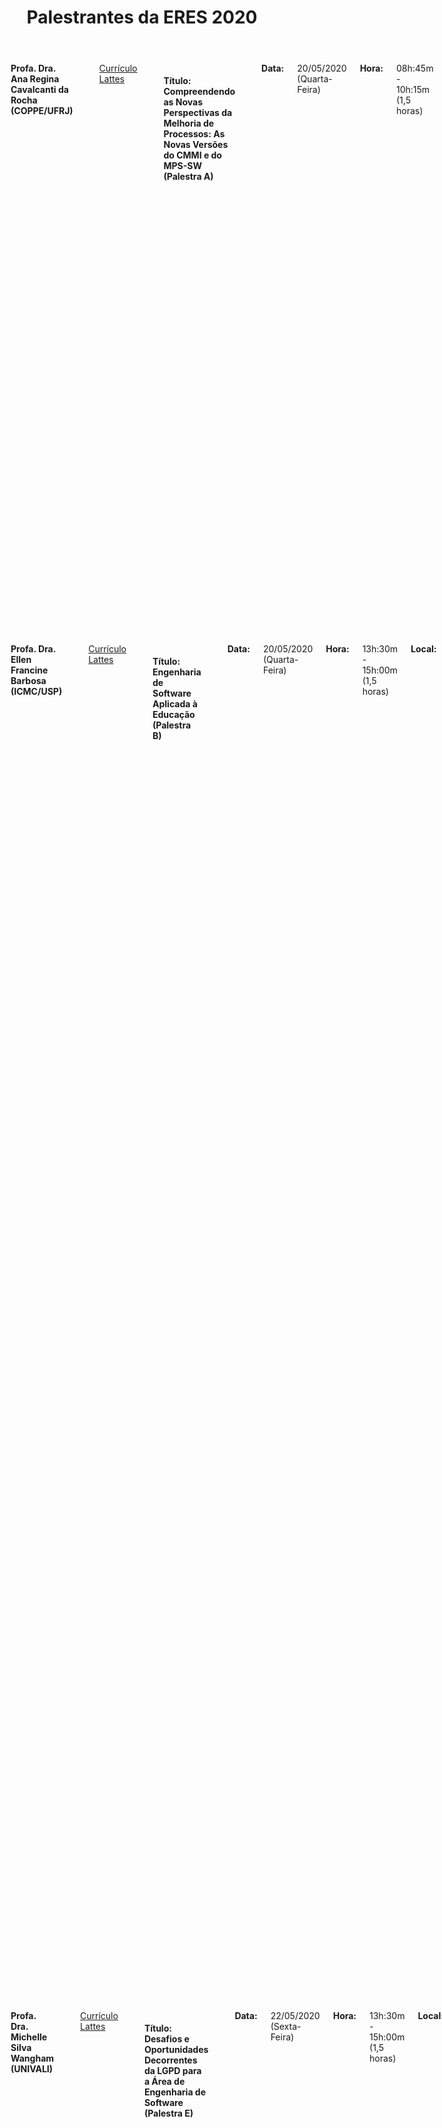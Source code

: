 ﻿---
layout: page-fullwidth
title: "Palestrantes da ERES 2020"
subheadline: ""
permalink: "/palestras/"
header:
   image_fullwidth: banner_eres2020.png
---

<div class="row t30">
	<div class="medium-16 columns">
        <img src="{{ site.urlimg }}rocha.jpeg" alt="" align="center"><br>
        <b>Profa. Dra. Ana Regina Cavalcanti da Rocha (COPPE/UFRJ)</b><br>		
		<a href="http://lattes.cnpq.br/6344175997146758" target="_blank">Currículo Lattes</a><br>		
		<h4>Título: Compreendendo as Novas Perspectivas da Melhoria de Processos: As Novas Versões do CMMI e do MPS-SW (Palestra A) </h4><br>		
		<b>Data:</b> 20/05/2020 (Quarta-Feira) <br>
		<b>Hora:</b> 08h:45m - 10h:15m (1,5 horas) <br>
		<b>Local:</b> Bloco XXX - Anfiteatro YYY<br><br>	
		<br>
		<p class="text-justify"><b>Resumo:</b> Esta palestra mostrará a importância da melhoria de processos e os benefícios que traz às empresas. Apresentará os novos modelos CMMI-DEV v 2.0 e MPS-SW:2020 e as novas perspectivas para a melhoria de processos e produtividade nas empresas. Será também apresentado como dar início à melhoria de processos com o MPS e sua compatibilidade com os métodos ágeis. Por fim, será  mostrada a compatibilidade entre os modelos CMMI e MPS-SW.</p>
		<br><br>
		<p class="text-justify"><b>Bio:</b> Professora titular da COPPE/UFRJ, pesquisadora na área de Engenharia de Software, orientou mais de 100 teses e dissertações na área de Qualidade de Software. Formada em Matemática pela UFRJ, com mestrado e doutorado pela PUC-RIO. Em 2010, recebeu o Prêmio Internacional Anita Borg de Agentes de Mudança (EUA), por sua atuação como desenvolvedora do potencial das mulheres na área de tecnologia. Foi responsável pela definição do modelo de melhoria de processos MR-MPS-SW, atualmente com mais de 700 empresas avaliadas. Trabalha com melhoria de processos baseada em multi-modelos, tendo sido a criadora do modelo QPS para Qualidade de Produto de Software.</p>
    </div><!-- /.medium-4.columns -->
</div><!-- /.medium-4.columns -->

<div class="row t30">
	<div class="medium-16 columns">
        <img src="{{ site.urlimg }}barbosa.jpg" alt="" align="center"><br>
        <b>Profa. Dra. Ellen Francine Barbosa (ICMC/USP)</b><br>		
		<a href="http://lattes.cnpq.br/7913302545613108" target="_blank">Currículo Lattes</a><br>		
		<h4>Título: Engenharia de Software Aplicada à Educação (Palestra B) </h4><br>		
		<b>Data:</b> 20/05/2020 (Quarta-Feira) <br>
		<b>Hora:</b> 13h:30m - 15h:00m (1,5 horas) <br>
		<b>Local:</b> Bloco XXX - Anfiteatro YYY<br><br>	
		<br>
		<p class="text-justify"><b>Resumo:</b> Ao longo dos últimos anos, o processo educacional vem passando por uma significativa transformação, incorporando tecnologias que proporcionam amplo acesso a uma diversidade de aplicações educacionais, além de promoverem maior interação, colaboração e comunicação entre aprendizes e professores. Apesar dos benefícios associados, o estabelecimento e a adoção de tecnologias educacionais é um processo complexo do ponto de vista técnico. Entre os problemas encontrados, destaca-se a grande exigência por requisitos de qualidade, principalmente em aplicações educacionais que possuem inúmeros usuários com necessidades distintas, constantes mudanças de requisitos, separação de interesses, compartilhamento de recursos, uso de diferentes dispositivos de acesso, entre outros aspectos. Em uma perspectiva distinta mas relacionada, a Engenharia de Software caracteriza-se pelo estabelecimento de processos, métodos, técnicas e ferramentas para a produção de aplicações de software com qualidade. Nesta palestra são discutidos aspectos de Pesquisa e Desenvolvimento em duas áreas de interesse: Engenharia de Software e Tecnologias Educacionais. A integração das duas áreas ocorre à medida que processos, métodos, técnicas e ferramentas de Engenharia de Software, associados a Tecnologias Educacionais, são investigados e utilizados no projeto e desenvolvimento de aplicações educacionais. Em especial, aspectos relacionados à Qualidade de Software, Linhas de Produto de Software, Arquiteturas de Referência e Padrões de Desenvolvimento são abordados no contexto de produção de Recursos Educacionais Abertos (REAs), Cursos Massivos, Abertos e Online (MOOCs) e aplicações de aprendizagem móvel (m-learning).</p>
		<br><br>
		<p class="text-justify"><b>Bio:</b> Bacharel em Ciência da Computação pela Universidade Estadual de Londrina (UEL) em 1995. Mestre em Ciência da Computação e Matemática Computacional pelo Instituto de Ciências Matemáticas e de Computação (ICMC-USP) em 1998. Doutora em Ciência da Computação e Matemática Computacional pelo Instituto de Ciências Matemáticas e de Computação (ICMC-USP) em 2004. Realizou estágios na Georgia Institute of Technology, em 2002, e na University of Florida, em 2003. Atualmente é Professora Associada do Departamento de Sistemas de Computação do ICMC-USP, onde atua como docente desde 2005. É coordenadora do curso de Bacharelado em Sistemas de Informação desde 2016. Foi coordenadora  do Laboratório de Engenharia de Software (LabES) no período de 2008 a 2011. É fundadora e atual coordenadora do Laboratório de Computação Aplicada à Educação e Tecnologia Social Avançada (CAEd). Entre seus interesses de pesquisa destacam-se os temas relacionados à Computação Aplicada à Educação, Engenharia de Software, e Empreendedorismo e Inovação.</p>
    </div><!-- /.medium-4.columns -->
</div><!-- /.medium-4.columns -->

<div class="row t30">
	<div class="medium-16 columns">
        <img src="{{ site.urlimg }}wangham.jpg" alt="" align="center"><br>
        <b>Profa. Dra. Michelle Silva Wangham (UNIVALI)</b><br>		
		<a href="http://lattes.cnpq.br/7913302545613108" target="_blank">Currículo Lattes</a><br>		
		<h4>Título: Desafios e Oportunidades Decorrentes da LGPD para a Área de Engenharia de Software (Palestra E) </h4><br>
		<b>Data:</b> 22/05/2020 (Sexta-Feira) <br>
		<b>Hora:</b> 13h:30m - 15h:00m (1,5 horas) <br>
		<b>Local:</b> Bloco XXX - Anfiteatro YYY<br><br>	
		<br>
		<p class="text-justify"><b>Resumo:</b>.</p>
		<br><br>
		<p class="text-justify"><b>Bio:</b> Michelle S. Wangham é professora na Universidade do Vale do Itajaí (UNIVALI). Possui doutorado em Engenharia Elétrica na Universidade Federal de Santa Catarina (UFSC). Atualmente,  é membro do Laboratório de Sistemas Embarcados e Distribuídos  (LSED) da Univali, coordena o Comitê Técnico de Gestão de Identidade da RNP e o serviço para experimentação em gestão de identidade - GIdLab da RNP. Seus principais tópicos de interesse são segurança e privacidade em sistemas distribuídos e gestão de identidades.</p>
    </div><!-- /.medium-4.columns -->
</div><!-- /.medium-4.columns -->


<div class="row t30">
	<div class="medium-16 columns">
        <img src="{{ site.urlimg }}pompermaier.gif" alt="" align="center"><br>
        <b>Prof. Leandro Bento Pompermaier (Tecnopuc/PUCRS)</b><br>		
		<a href="http://lattes.cnpq.br/0325963463061376" target="_blank">Currículo Lattes</a><br>		
		<h4>Título: 1000 em 10: A Experiência do Tecnopuc na Geração de Startups (Palestra F) </h4><br>
		<b>Data:</b> 22/05/2020 (Sexta-Feira) <br>
		<b>Hora:</b> 19h:30m - 21h:00m (1,5 horas) <br>
		<b>Local:</b> Bloco XXX - Anfiteatro YYY<br><br>	
		<br>
		<p class="text-justify"><b>Resumo:</b>.</p>
		<br><br>
		<p class="text-justify"><b>Bio:</b> Leandro é co-fundador da e-Core, empresa de software que atua globalmente, com escritórios no Brasil, México e EUA. Co-fundador da Adoy Invest, startup que mescla Inteligência Artificial e lógica de fundos de investimentos no mundo das criptomoedas. Professor da PUCRS com mais de 20 anos de experiência e líder da área de Startups do Tecnopuc, referência mundial em parque tecnológico. Investidor anjo de Startups, líder do chapter RS da Anjos do Brasil. </p>
    </div><!-- /.medium-4.columns -->
</div><!-- /.medium-4.columns -->


<div class="row t30">	
	<img src="{{ site.urlimg }}promocao_apoio_logos.png" alt="" align="center">
</div><!-- /.row -->